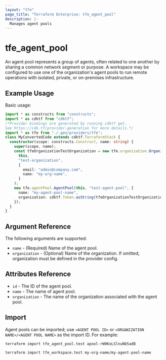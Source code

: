 ```yaml
---
layout: "tfe"
page_title: "Terraform Enterprise: tfe_agent_pool"
description: |-
  Manages agent pools
---
```


# tfe_agent_pool

An agent pool represents a group of agents, often related to one another by sharing a common
network segment or purpose. A workspace may be configured to use one of the organization's agent
pools to run remote operations with isolated, private, or on-premises infrastructure.

## Example Usage

Basic usage:

```typescript
import * as constructs from "constructs";
import * as cdktf from "cdktf";
/*Provider bindings are generated by running cdktf get.
See https://cdk.tf/provider-generation for more details.*/
import * as tfe from "./.gen/providers/tfe";
class MyConvertedCode extends cdktf.TerraformStack {
  constructor(scope: constructs.Construct, name: string) {
    super(scope, name);
    const tfeOrganizationTestOrganization = new tfe.organization.Organization(
      this,
      "test-organization",
      {
        email: "admin@company.com",
        name: "my-org-name",
      }
    );
    new tfe.agentPool.AgentPool(this, "test-agent-pool", {
      name: "my-agent-pool-name",
      organization: cdktf.Token.asString(tfeOrganizationTestOrganization.name),
    });
  }
}

```

## Argument Reference

The following arguments are supported:

* `name` - (Required) Name of the agent pool.
* `organization` - (Optional) Name of the organization. If omitted, organization must be defined in the provider config.

## Attributes Reference

* `id` - The ID of the agent pool.
* `name` - The name of agent pool.
* `organization` - The name of the organization associated with the agent pool.

## Import

Agent pools can be imported; use `<AGENT POOL ID>` or `<ORGANIZATION NAME>/<AGENT POOL NAME>` as the import ID. For example:

```shell
terraform import tfe_agent_pool.test apool-rW0KoLSlnuNb5adB
```

```shell
terraform import tfe_workspace.test my-org-name/my-agent-pool-name
```

<!-- cache-key: cdktf-0.17.0-pre.15 input-98573b88be252cf5cbd660d1745933f5eeb0b49eab03c3642dd077f1acf5b285 -->